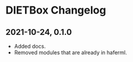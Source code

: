 # DIETBox Changelog

## 2021-10-24, 0.1.0

- Added docs.
- Removed modules that are already in haferml.